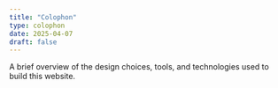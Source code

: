 ```yaml
---
title: "Colophon"
type: colophon
date: 2025-04-07
draft: false 
---
```


A brief overview of the design choices, tools, and technologies used to build this website.